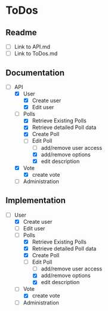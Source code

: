 # ToDos

## Readme

-   [ ] Link to API.md
-   [ ] Link to ToDos.md

## Documentation

-   [ ] API
    -   [x] User
        -   [x] Create user
        -   [x] Edit user
    -   [ ] Polls
        -   [x] Retrieve Existing Polls
        -   [x] Retrieve detailed Poll data
        -   [x] Create Poll
        -   [ ] Edit Poll
            -   [ ] add/remove user access
            -   [x] add/remove options
            -   [x] edit description
    -   [x] Vote
        -   [x] create vote
    -   [ ] Administration

## Implementation

-   [ ] User
    -   [x] Create user
    -   [ ] Edit user
    -   [ ] Polls
        -   [x] Retrieve Existing Polls
        -   [x] Retrieve detailed Poll data
        -   [x] Create Poll
        -   [ ] Edit Poll
            -   [ ] add/remove user access
            -   [x] add/remove options
            -   [x] edit description
    -   [ ] Vote
        -   [x] create vote
    -   [ ] Administration
